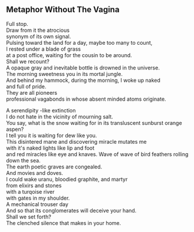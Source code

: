 Metaphor Without The Vagina
---------------------------
Full stop.  
Draw from it the atrocious  
synonym of its own signal.  
Pulsing toward the land for a day, maybe too many to count,  
I rested under a blade of grass  
at a post office, waiting for the cousin to be around.  
Shall we recount?  
A opaque gray and inevitable bottle is drowned in the universe.  
The morning sweetness you in its mortal jungle.  
And behind my hammock, during the morning, I woke up naked  
and full of pride.  
They are all pioneers  
professional vagabonds in whose absent minded atoms originate.  
  
A serendipity -like extinction  
I do not hate in the vicinity of mourning salt.  
You say, what is the snow waiting for in its transluscent sunburst orange aspen?  
I tell you it is waiting for dew like you.  
This disintered mane and discovering miracle mutates me  
with it's naked lights like lip and foot  
and red miracles like eye and knaves. Wave of wave of bird feathers rolling down the sea.  
The earth poetic graves are congealed.  
And movies and doves.  
I could wake uranu, bloodied graphite, and martyr  
from elixirs and stones  
with a turqoise river  
with gates in my shoulder.  
A mechanical trouser day  
And so that its conglomerates will deceive your hand.  
Shall we set forth?  
The clenched silence that makes in your home.  
